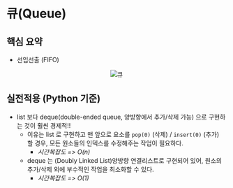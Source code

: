 # 큐(Queue)

## 핵심 요약

- 선입선출 (FIFO)

<div align="center">

![큐](https://github.com/KAKA-kw/Algorithm-challenge/assets/50646145/34d14efa-0cbd-440f-9ddd-8e013bba76b0)

</div>

## 실전적용 (Python 기준)

- list 보다 deque(double-ended queue, 양방향에서 추가/삭제 가능) 으로 구현하는 것이 훨씬 경제적!!
  - 이유는 list 로 구현하고 맨 앞으로 요소를 `pop(0)` (삭제) / `insert(0)` (추가) 할 경우, 모든 원소들의 인덱스를 수정해주는 작업이 필요하다.
    - _시간복잡도 => O(n)_
  - deque 는 (Doubly Linked List)양방향 연결리스트로 구현되어 있어, 원소의 추가/삭제 외에 부수적인 작업을 최소화할 수 있다.
    - _시간복잡도 => O(1)_
